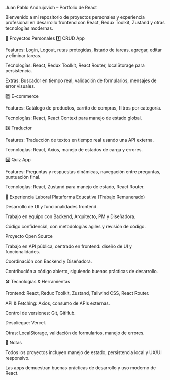 Juan Pablo Andrujovich – Portfolio de React

Bienvenido a mi repositorio de proyectos personales y experiencia profesional en desarrollo frontend con React, Redux Toolkit, Zustand y otras tecnologías modernas.

📂 Proyectos Personales
1️⃣ CRUD App

Features: Login, Logout, rutas protegidas, listado de tareas, agregar, editar y eliminar tareas.

Tecnologías: React, Redux Toolkit, React Router, localStorage para persistencia.

Extras: Buscador en tiempo real, validación de formularios, mensajes de error visuales.

2️⃣ E-commerce

Features: Catálogo de productos, carrito de compras, filtros por categoría.

Tecnologías: React, React Context para manejo de estado global.

3️⃣ Traductor

Features: Traducción de textos en tiempo real usando una API externa.

Tecnologías: React, Axios, manejo de estados de carga y errores.

4️⃣ Quiz App

Features: Preguntas y respuestas dinámicas, navegación entre preguntas, puntuación final.

Tecnologías: React, Zustand para manejo de estado, React Router.

💼 Experiencia Laboral
Plataforma Educativa (Trabajo Remunerado)

Desarrollo de UI y funcionalidades frontend.

Trabajo en equipo con Backend, Arquitecto, PM y Diseñadora.

Código confidencial, con metodologías ágiles y revisión de código.

Proyecto Open Source

Trabajo en API pública, centrado en frontend: diseño de UI y funcionalidades.

Coordinación con Backend y Diseñadora.

Contribución a código abierto, siguiendo buenas prácticas de desarrollo.

🛠️ Tecnologías & Herramientas

Frontend: React, Redux Toolkit, Zustand, Tailwind CSS, React Router.

API & Fetching: Axios, consumo de APIs externas.

Control de versiones: Git, GitHub.

Despliegue: Vercel.

Otras: LocalStorage, validación de formularios, manejo de errores.

📌 Notas

Todos los proyectos incluyen manejo de estado, persistencia local y UX/UI responsivo.

Las apps demuestran buenas prácticas de desarrollo y uso moderno de React.

 
 
